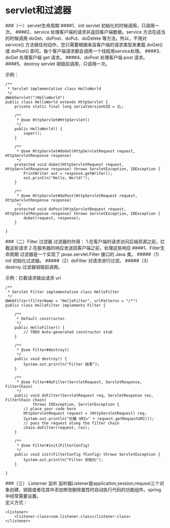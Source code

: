 servlet和过滤器
===

###（一）servlet生命周期
####1、init
servlet 初始化的时候调用，只调用一次。
####2、service
处理客户端的请求并返回客户端数据。service 方法在适当的时候调用 doGet、doPost、doPut、doDelete 等方法。所以，不用对 service() 方法做任何动作，您只需要根据来自客户端的请求类型来重载 doGet() 或 doPost() 即可。每个客户端请求都会调用一个线程用service处理。
####3、doGet
处理客户端 get 请求。
####4、doPost
处理客户端 post 请求。
####5、destroy
servlet 销毁前调用，只调用一次。

示例：

	/**
	 * Servlet implementation class HelloWorld
	 */
	@WebServlet("/HelloWorld")
	public class HelloWorld extends HttpServlet {
		private static final long serialVersionUID = 1L;
	       
	    /**
	     * @see HttpServlet#HttpServlet()
	     */
	    public HelloWorld() {
	        super();
	    }
	
		/**
		 * @see HttpServlet#doGet(HttpServletRequest request, HttpServletResponse response)
		 */
		protected void doGet(HttpServletRequest request, HttpServletResponse response) throws ServletException, IOException {
			PrintWriter out = response.getWriter();
			out.println("Hello, World!");
		}
	
		/**
		 * @see HttpServlet#doPost(HttpServletRequest request, HttpServletResponse response)
		 */
		protected void doPost(HttpServletRequest request, HttpServletResponse response) throws ServletException, IOException {
			doGet(request, response);
		}
	
	}


###（二）Filter 过滤器
过滤器的作用：
1.在客户端的请求访问后端资源之前，拦截这些请求
2.在服务器的响应发送回客户端之前，处理这些响应
####1、Filter生命周期
过滤器是一个实现了 javax.servlet.Filter 接口的 Java 类。
#####（1）init
初始化过滤器。
#####（2）doFilter
对请求进行过滤。
#####（3）destroy
过滤器销毁前调用。

示例：拦截请求输出请求 uri  

	/**
	 * Servlet Filter implementation class HelloFilter
	 */
	@WebFilter(filterName = "HelloFilter", urlPatterns = "/*")
	public class HelloFilter implements Filter {
	
		/**
		 * Default constructor.
		 */
		public HelloFilter() {
			// TODO Auto-generated constructor stub
		}
	
		/**
		 * @see Filter#destroy()
		 */
		public void destroy() {
			System.out.println("Filter 结束");
		}
	
		/**
		 * @see Filter#doFilter(ServletRequest, ServletResponse, FilterChain)
		 */
		public void doFilter(ServletRequest req, ServletResponse res, FilterChain chain)
				throws IOException, ServletException {
			// place your code here
			HttpServletRequest request = (HttpServletRequest) req;
			System.out.println("拦截 URI=" + request.getRequestURI());
			// pass the request along the filter chain
			chain.doFilter(request, res);
		}
	
		/**
		 * @see Filter#init(FilterConfig)
		 */
		public void init(FilterConfig fConfig) throws ServletException {
			System.out.println("Filter 初始化");
		}
	
	}

###（三） Listerner 监听
监听器Listener是application,session,request三个对象创建、销毁或者往其中添加修改删除属性时自动执行代码的功能组件。spring 中经常需要设置。  
定义方式：

	<listener>
	    <listener-class>com.listener.class</listener-class>
	</listener>